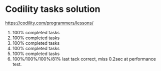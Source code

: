 # Codility tasks solution

https://codility.com/programmers/lessons/

1. 100% completed tasks
2. 100% completed tasks
3. 100% completed tasks
4. 100% completed tasks
5. 100% completed tasks
6. 100%/100%/100%/81%     last tack correct, miss 0.2sec at performance test.

